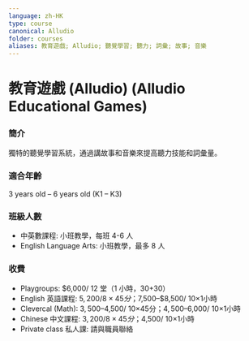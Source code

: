 ```yaml
---
language: zh-HK
type: course
canonical: Alludio
folder: courses
aliases: 教育遊戲; Alludio; 聽覺學習; 聽力; 詞彙; 故事; 音樂
---
```

# 教育遊戲 (Alludio) (Alludio Educational Games)

### 簡介
獨特的聽覺學習系統，通過講故事和音樂來提高聽力技能和詞彙量。

### 適合年齡
3 years old – 6 years old (K1 – K3)

### 班級人數
- 中英數課程: 小班教學，每班 4-6 人
- English Language Arts: 小班教學，最多 8 人

### 收費
- Playgroups: $6,000/ 12 堂（1 小時，30+30）
- English 英語課程: $5,200/ 8×45分；$7,500–$8,500/ 10×1小時
- Clevercal (Math): $3,500–$4,500/ 10×45分；$4,500–$6,000/ 10×1小時
- Chinese 中文課程: $3,200/ 8×45分；$4,500/ 10×1小時
- Private class 私人課: 請與職員聯絡

